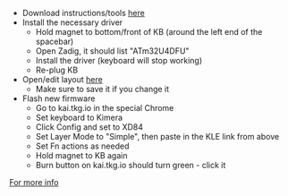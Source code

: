 - Download instructions/tools [here](https://drive.google.com/file/d/0B36cphsDCP8Zc3RvLWItQ2lVdVE/view)
- Install the necessary driver
  - Hold magnet to bottom/front of KB (around the left end of the spacebar)
  - Open Zadig, it should list "ATm32U4DFU"
  - Install the driver (keyboard will stop working)
  - Re-plug KB
- Open/edit layout [here](http://www.keyboard-layout-editor.com/#/gists/03b8102322a96b6b2a6b63a1a39867ba)
  - Make sure to save it if you change it
- Flash new firmware
  - Go to kai.tkg.io in the special Chrome
  - Set keyboard to Kimera
  - Click Config and set to XD84
  - Set Layer Mode to "Simple", then paste in the KLE link from above
  - Set Fn actions as needed
  - Hold magnet to KB again
  - Burn button on kai.tkg.io should turn green - click it

[For more info](https://geekhack.org/index.php?topic=82693.0)
